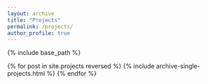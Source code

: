 ```yaml
---
layout: archive
title: "Projects"
permalink: /projects/
author_profile: true
---
```

{% include base_path %}

{% for post in site.projects reversed %}
  {% include archive-single-projects.html %}
{% endfor %}
